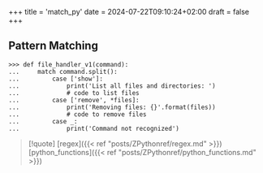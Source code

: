 +++
title = 'match_py'
date = 2024-07-22T09:10:24+02:00
draft = false
+++

## Pattern Matching

```
>>> def file_handler_v1(command):
...     match command.split():
...         case ['show']:
...             print('List all files and directories: ')
...             # code to list files
...         case ['remove', *files]:
...             print('Removing files: {}'.format(files))
...             # code to remove files
...         case _:
...             print('Command not recognized')
```


>[!quote]  [regex]({{< ref "posts/ZPythonref/regex.md" >}}) [python_functions]({{< ref "posts/ZPythonref/python_functions.md" >}})